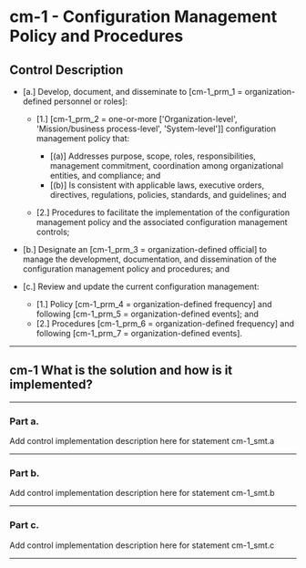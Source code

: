 # cm-1 - Configuration Management Policy and Procedures

## Control Description

- \[a.\] Develop, document, and disseminate to \[cm-1_prm_1 = organization-defined personnel or roles\]:

  - \[1.\] \[cm-1_prm_2 = one-or-more \['Organization-level', 'Mission/business process-level', 'System-level'\]\] configuration management policy that:

    - \[(a)\] Addresses purpose, scope, roles, responsibilities, management commitment, coordination among organizational entities, and compliance; and
    - \[(b)\] Is consistent with applicable laws, executive orders, directives, regulations, policies, standards, and guidelines; and

  - \[2.\] Procedures to facilitate the implementation of the configuration management policy and the associated configuration management controls;

- \[b.\] Designate an \[cm-1_prm_3 = organization-defined official\] to manage the development, documentation, and dissemination of the configuration management policy and procedures; and

- \[c.\] Review and update the current configuration management:

  - \[1.\] Policy \[cm-1_prm_4 = organization-defined frequency\] and following \[cm-1_prm_5 = organization-defined events\]; and
  - \[2.\] Procedures \[cm-1_prm_6 = organization-defined frequency\] and following \[cm-1_prm_7 = organization-defined events\].

______________________________________________________________________

## cm-1 What is the solution and how is it implemented?

______________________________________________________________________

### Part a.

Add control implementation description here for statement cm-1_smt.a

______________________________________________________________________

### Part b.

Add control implementation description here for statement cm-1_smt.b

______________________________________________________________________

### Part c.

Add control implementation description here for statement cm-1_smt.c

______________________________________________________________________
